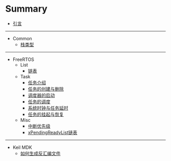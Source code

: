 # Summary

- [引言](README.md)

---

- Common
    - [栈类型](Common/Markdown/stack_type.md)

---

- FreeRTOS
    - List
        - [链表](FreeRTOS/Markdown/list.md)
    - Task
        - [任务介绍](FreeRTOS/Markdown/task_introduction.md)
        - [任务的创建与删除](FreeRTOS/Markdown/task_create_and_delete.md)
        - [调度器的启动](FreeRTOS/Markdown/task_start_scheduler.md)
        - [任务的调度](FreeRTOS/Markdown/task_yield.md)
        - [系统时钟与任务延时](FreeRTOS/Markdown/task_systick_and_delay.md)
        - [任务的挂起与恢复](FreeRTOS/Markdown/task_suspend_and_resume.md)
    - Misc
        - [中断优先级](FreeRTOS/Markdown/misc_interrupt_priority.md)
        - [xPendingReadyList链表](FreeRTOS/Markdown/misc_xpendingreadylist.md)

---

- Keil MDK
    - [如何生成反汇编文件](Keil/Markdown/disassembly_output.md)
